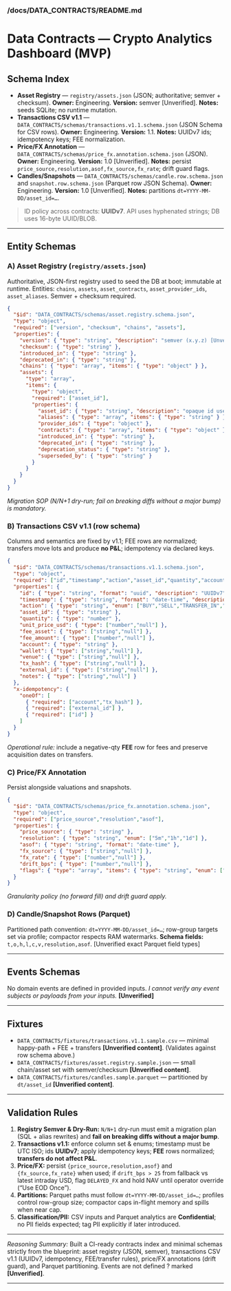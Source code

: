 ﻿### /docs/DATA\_CONTRACTS/README.md

# Data Contracts — Crypto Analytics Dashboard (MVP)

## Schema Index

* **Asset Registry** — `registry/assets.json` (JSON; authoritative; semver + checksum). **Owner:** Engineering. **Version:** semver \[Unverified]. **Notes:** seeds SQLite; no runtime mutation.&#x20;
* **Transactions CSV v1.1** — `DATA_CONTRACTS/schemas/transactions.v1.1.schema.json` (JSON Schema for CSV rows). **Owner:** Engineering. **Version:** 1.1. **Notes:** UUIDv7 ids; idempotency keys; FEE normalization.&#x20;
* **Price/FX Annotation** — `DATA_CONTRACTS/schemas/price_fx.annotation.schema.json` (JSON). **Owner:** Engineering. **Version:** 1.0 \[Unverified]. **Notes:** persist `price_source,resolution,asof,fx_source,fx_rate`; drift guard flags.&#x20;
* **Candles/Snapshots** — `DATA_CONTRACTS/schemas/candle.row.schema.json` and `snapshot.row.schema.json` (Parquet row JSON Schema). **Owner:** Engineering. **Version:** 1.0 \[Unverified]. **Notes:** partitions `dt=YYYY-MM-DD/asset_id=…`.&#x20;

> ID policy across contracts: **UUIDv7**. API uses hyphenated strings; DB uses 16-byte UUID/BLOB.&#x20;

---

## Entity Schemas

### A) Asset Registry (`registry/assets.json`)

Authoritative, JSON-first registry used to seed the DB at boot; immutable at runtime. Entities: `chains`, `assets`, `asset_contracts`, `asset_provider_ids`, `asset_aliases`. Semver + checksum required.&#x20;

```json
{
  "$id": "DATA_CONTRACTS/schemas/asset.registry.schema.json",
  "type": "object",
  "required": ["version", "checksum", "chains", "assets"],
  "properties": {
    "version": { "type": "string", "description": "semver (x.y.z) [Unverified exact]" },
    "checksum": { "type": "string" },
    "introduced_in": { "type": "string" },
    "deprecated_in": { "type": "string" },
    "chains": { "type": "array", "items": { "type": "object" } },
    "assets": {
      "type": "array",
      "items": {
        "type": "object",
        "required": ["asset_id"],
        "properties": {
          "asset_id": { "type": "string", "description": "opaque id used across system" },
          "aliases": { "type": "array", "items": { "type": "string" } },
          "provider_ids": { "type": "object" },
          "contracts": { "type": "array", "items": { "type": "object" } },
          "introduced_in": { "type": "string" },
          "deprecated_in": { "type": "string" },
          "deprecation_status": { "type": "string" },
          "superseded_by": { "type": "string" }
        }
      }
    }
  }
}
```

*Migration SOP (N/N+1 dry-run; fail on breaking diffs without a major bump) is mandatory.*&#x20;

### B) Transactions CSV v1.1 (row schema)

Columns and semantics are fixed by v1.1; FEE rows are normalized; transfers move lots and produce **no P\&L**; idempotency via declared keys.&#x20;

```json
{
  "$id": "DATA_CONTRACTS/schemas/transactions.v1.1.schema.json",
  "type": "object",
  "required": ["id","timestamp","action","asset_id","quantity","account"],
  "properties": {
    "id": { "type": "string", "format": "uuid", "description": "UUIDv7" },
    "timestamp": { "type": "string", "format": "date-time", "description": "UTC ISO" },
    "action": { "type": "string", "enum": ["BUY","SELL","TRANSFER_IN","TRANSFER_OUT","FEE","STAKING_REWARD","AIRDROP","INCOME"] },
    "asset_id": { "type": "string" },
    "quantity": { "type": "number" },
    "unit_price_usd": { "type": ["number","null"] },
    "fee_asset": { "type": ["string","null"] },
    "fee_amount": { "type": ["number","null"] },
    "account": { "type": "string" },
    "wallet": { "type": ["string","null"] },
    "venue": { "type": ["string","null"] },
    "tx_hash": { "type": ["string","null"] },
    "external_id": { "type": ["string","null"] },
    "notes": { "type": ["string","null"] }
  },
  "x-idempotency": {
    "oneOf": [
      { "required": ["account","tx_hash"] },
      { "required": ["external_id"] },
      { "required": ["id"] }
    ]
  }
}
```

*Operational rule:* include a negative-qty **FEE** row for fees and preserve acquisition dates on transfers.&#x20;

### C) Price/FX Annotation

Persist alongside valuations and snapshots.&#x20;

```json
{
  "$id": "DATA_CONTRACTS/schemas/price_fx.annotation.schema.json",
  "type": "object",
  "required": ["price_source","resolution","asof"],
  "properties": {
    "price_source": { "type": "string" },
    "resolution": { "type": "string", "enum": ["5m","1h","1d"] },
    "asof": { "type": "string", "format": "date-time" },
    "fx_source": { "type": ["string","null"] },
    "fx_rate": { "type": ["number","null"] },
    "drift_bps": { "type": ["number","null"] },
    "flags": { "type": "array", "items": { "type": "string", "enum": ["DELAYED_FX"] } }
  }
}
```

*Granularity policy (no forward fill) and drift guard apply.*&#x20;

### D) Candle/Snapshot Rows (Parquet)

Partitioned path convention: `dt=YYYY-MM-DD/asset_id=…`; row-group targets set via profile; compactor respects RAM watermarks. **Schema fields:** `t,o,h,l,c,v,resolution,asof`. \[Unverified exact Parquet field types]&#x20;

---

## Events Schemas

No domain events are defined in provided inputs. *I cannot verify any event subjects or payloads from your inputs.* **\[Unverified]**

---

## Fixtures

* `DATA_CONTRACTS/fixtures/transactions.v1.1.sample.csv` — minimal happy-path + FEE + transfers **\[Unverified content]**. (Validates against row schema above.)&#x20;
* `DATA_CONTRACTS/fixtures/asset.registry.sample.json` — small chain/asset set with semver/checksum **\[Unverified content]**.&#x20;
* `DATA_CONTRACTS/fixtures/candles.sample.parquet` — partitioned by `dt/asset_id` **\[Unverified content]**.&#x20;

---

## Validation Rules

1. **Registry Semver & Dry-Run:** `N/N+1` dry-run must emit a migration plan (SQL + alias rewrites) and **fail on breaking diffs without a major bump**.&#x20;
2. **Transactions v1.1:** enforce column set & enums; timestamp must be UTC ISO; ids **UUIDv7**; apply idempotency keys; **FEE** rows normalized; **transfers do not affect P\&L**.&#x20;
3. **Price/FX:** persist `{price_source,resolution,asof}` and `{fx_source,fx_rate}` when used; if `drift_bps > 25` from fallback vs latest intraday USD, flag `DELAYED_FX` and hold NAV until operator override (“Use EOD Once”).&#x20;
4. **Partitions:** Parquet paths must follow `dt=YYYY-MM-DD/asset_id=…`; profiles control row-group size; compactor caps in-flight memory and spills when near cap.&#x20;
5. **Classification/PII:** CSV inputs and Parquet analytics are **Confidential**; no PII fields expected; tag PII explicitly if later introduced.&#x20;

---

*Reasoning Summary:* Built a CI-ready contracts index and minimal schemas strictly from the blueprint: asset registry (JSON, semver), transactions CSV v1.1 (UUIDv7, idempotency, FEE/transfer rules), price/FX annotations (drift guard), and Parquet partitioning. Events are not defined ? marked **\[Unverified]**.

---